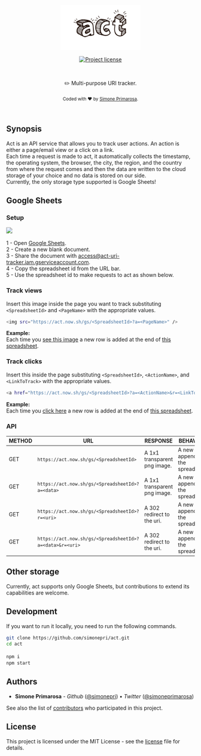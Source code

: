 <p align="center">
  <a href="https://act.now.sh">
    <img src="./media/logo.png" height="120" alt="Multi-purpose URI tracker"/>
  </a>
</p>
<p align="center">
  <!-- License - MIT -->
  <a href="https://github.com/simonepri/act#license">
    <img src="https://img.shields.io/github/license/simonepri/act.svg" alt="Project license" />
  </a>
</p>
<br />
<p align="center">
  ✏️ Multi-purpose URI tracker.
</p>
<p align="center">
  <sub>
    Coded with ❤️ by <a href="#authors">Simone Primarosa</a>.
  </sub>
</p>
<br/>

## Synopsis
Act is an API service that allows you to track user actions. An action is either a page/email view or a click on a link.  
Each time a request is made to act, it automatically collects the timestamp, the operating system, the browser, the city, the region, and the country from where the request comes and then the data are written to the cloud storage of your choice and no data is stored on our side.  
Currently, the only storage type supported is Google Sheets!

## Google Sheets

### Setup
<img width="400" src="./media/gs.gif" />

1 - Open [Google Sheets][storage:gs].<br/>
2 - Create a new blank document.<br/>
3 - Share the document with [access@act-uri-tracker.iam.gserviceaccount.com][storage:gs-email].<br/>
4 - Copy the spreadsheet id from the URL bar.<br/>
5 - Use the spreadsheet id to make requests to act as shown below.<br/>

### Track views
Insert this image inside the page you want to track substituting `<SpreadsheetId>` and `<PageName>` with the appropriate values.
```bash
<img src="https://act.now.sh/gs/<SpreadsheetId>?a=<PageName>" />
```
**Example:**<br/>
Each time you [see this image](https://act.now.sh/gs/1gBD3pJ9LeJdZM1SyvRD7v077pkItVHl4laWhGeW93sE?a=Example%201) a new row is added at the end of [this spreadsheet](https://docs.google.com/spreadsheets/d/1gBD3pJ9LeJdZM1SyvRD7v077pkItVHl4laWhGeW93sE).

### Track clicks
Insert this inside the page substituting `<SpreadsheetId>`, `<ActionName>`, and `<LinkToTrack>` with the appropriate values.
```bash
<a href="https://act.now.sh/gs/<SpreadsheetId>?a=<ActionName>&r=<LinkToTrack>" />
```

**Example:**<br/>
Each time you [click here](https://act.now.sh/gs/1gBD3pJ9LeJdZM1SyvRD7v077pkItVHl4laWhGeW93sE?a=Example%202&r=https://github.com/simonepri/act) a new row is added at the end of [this spreadsheet](https://docs.google.com/spreadsheets/d/1gBD3pJ9LeJdZM1SyvRD7v077pkItVHl4laWhGeW93sE).

### API

METHOD | URL | RESPONSE | BEHAVIOUR
-------|-----|----------|----------
GET | `https://act.now.sh/gs/<SpreadsheetId>` | A 1x1 transparent png image. | A new line is appended to the spreadsheet.
GET | `https://act.now.sh/gs/<SpreadsheetId>?a=<data>` | A 1x1 transparent png image. | A new line is appended to the spreadsheet.
GET | `https://act.now.sh/gs/<SpreadsheetId>?r=<uri>` | A 302 redirect to the uri. | A new line is appended to the spreadsheet.
GET | `https://act.now.sh/gs/<SpreadsheetId>?a=<data>&r=<uri>` | A 302 redirect to the uri. | A new line is appended to the spreadsheet.

## Other storage
Currently, act supports only Google Sheets, but contributions to extend its capabilities are welcome.

## Development
If you want to run it locally, you need to run the following commands.

```bash
git clone https://github.com/simonepri/act.git
cd act

npm i
npm start
```

## Authors
- **Simone Primarosa** - *Github* ([@simonepri][github:simonepri]) • *Twitter* ([@simoneprimarosa][twitter:simoneprimarosa])

See also the list of [contributors][contributors] who participated in this project.

## License
This project is licensed under the MIT License - see the [license][license] file for details.


<!-- Links -->
[contributors]: https://github.com/simonepri/act/contributors

[license]: https://github.com/simonepri/act/tree/master/license
[contributing]: https://github.com/simonepri/act/tree/master/.github/contributing.md

[github:simonepri]: https://github.com/simonepri
[twitter:simoneprimarosa]: http://twitter.com/intent/user?screen_name=simoneprimarosa

[storage:gs]: https://docs.google.com/spreadsheets/
[storage:gs-email]: mailto:access@act-uri-tracker.iam.gserviceaccount.com
